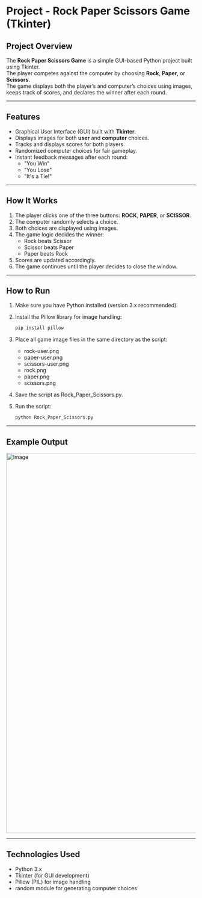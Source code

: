 # Project - Rock Paper Scissors Game (Tkinter)

## Project Overview
The **Rock Paper Scissors Game** is a simple GUI-based Python project built using Tkinter.  
The player competes against the computer by choosing **Rock**, **Paper**, or **Scissors**.  
The game displays both the player’s and computer’s choices using images, keeps track of scores, and declares the winner after each round.

---

## Features
- Graphical User Interface (GUI) built with **Tkinter**.
- Displays images for both **user** and **computer** choices.
- Tracks and displays scores for both players.
- Randomized computer choices for fair gameplay.
- Instant feedback messages after each round:
  - "You Win"
  - "You Lose"
  - "It's a Tie!"

---

## How It Works
1. The player clicks one of the three buttons: **ROCK**, **PAPER**, or **SCISSOR**.
2. The computer randomly selects a choice.
3. Both choices are displayed using images.
4. The game logic decides the winner:
   - Rock beats Scissor
   - Scissor beats Paper
   - Paper beats Rock
5. Scores are updated accordingly.
6. The game continues until the player decides to close the window.

---

## How to Run
1. Make sure you have Python installed (version 3.x recommended).
2. Install the Pillow library for image handling:
   ```bash
   pip install pillow
3. Place all game image files in the same directory as the script:
    - rock-user.png
    - paper-user.png
    - scissors-user.png
    - rock.png
    - paper.png
    - scissors.png
4. Save the script as Rock_Paper_Scissors.py.

5. Run the script:
   ```bash
   python Rock_Paper_Scissors.py

---

## Example Output
<img width="1916" height="1011" alt="Image" src="https://github.com/user-attachments/assets/cca89998-4056-48c5-a01e-a628dcf92509" />

---

## Technologies Used
- Python 3.x
- Tkinter (for GUI development)
- Pillow (PIL) for image handling
- random module for generating computer choices
